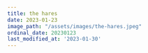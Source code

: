 ```yaml
---
title: the hares
date: 2023-01-23
image_path: "/assets/images/the-hares.jpeg"
ordinal_date: 20230123
last_modified_at: '2023-01-30'
---
```


